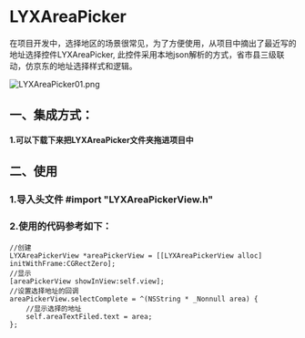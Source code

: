 # LYXAreaPicker
在项目开发中，选择地区的场景很常见，为了方便使用，从项目中摘出了最近写的地址选择控件LYXAreaPicker, 此控件采用本地json解析的方式，省市县三级联动，仿京东的地址选择样式和逻辑。

![LYXAreaPicker01.png](https://upload-images.jianshu.io/upload_images/2962939-373c06e4a60808ba.png?imageMogr2/auto-orient/strip%7CimageView2/2/w/1240)


## 一、集成方式：
#### 1.可以下载下来把LYXAreaPicker文件夹拖进项目中
## 二、使用
### 1.导入头文件 #import "LYXAreaPickerView.h"
### 2.使用的代码参考如下：
    
    //创建
    LYXAreaPickerView *areaPickerView = [[LYXAreaPickerView alloc] initWithFrame:CGRectZero];
    //显示
    [areaPickerView showInView:self.view];
    //设置选择地址的回调
    areaPickerView.selectComplete = ^(NSString * _Nonnull area) {
        //显示选择的地址
        self.areaTextFiled.text = area;
    };


